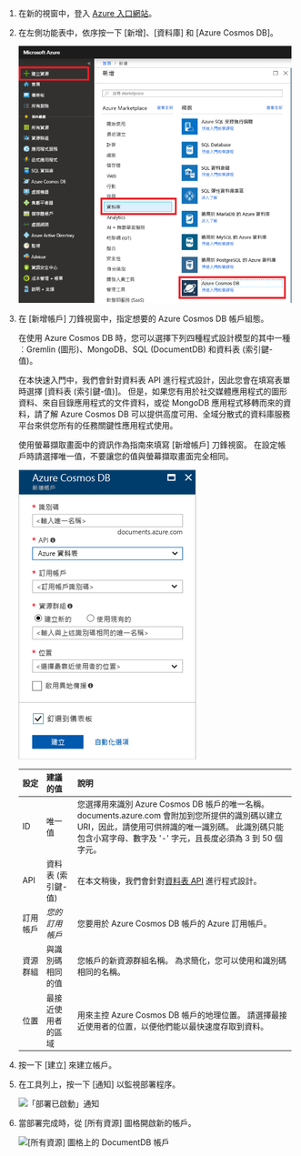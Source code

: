 1. 在新的視窗中，登入 [Azure 入口網站](https://portal.azure.com/)。
2. 在左側功能表中，依序按一下 [新增]、[資料庫] 和 [Azure Cosmos DB]。
   
   ![Azure 入口網站的螢幕擷取畫面，其中反白顯示 [其他服務] 和 Azure Cosmos DB](./media/cosmos-db-create-dbaccount-table/create-nosql-db-databases-json-tutorial-1.png)

3. 在 [新增帳戶] 刀鋒視窗中，指定想要的 Azure Cosmos DB 帳戶組態。 

    在使用 Azure Cosmos DB 時，您可以選擇下列四種程式設計模型的其中一種︰Gremlin (圖形)、MongoDB、SQL (DocumentDB) 和資料表 (索引鍵-值)。 
    
    在本快速入門中，我們會針對資料表 API 進行程式設計，因此您會在填寫表單時選擇 [資料表 (索引鍵-值)]。 但是，如果您有用於社交媒體應用程式的圖形資料、來自目錄應用程式的文件資料，或從 MongoDB 應用程式移轉而來的資料，請了解 Azure Cosmos DB 可以提供高度可用、全域分散式的資料庫服務平台來供您所有的任務關鍵性應用程式使用。

    使用螢幕擷取畫面中的資訊作為指南來填寫 [新增帳戶] 刀鋒視窗。 在設定帳戶時請選擇唯一值，不要讓您的值與螢幕擷取畫面完全相同。 
 
    ![[新增 Azure Cosmos DB] 刀鋒視窗的螢幕擷取畫面](./media/cosmos-db-create-dbaccount-table/create-nosql-db-databases-json-tutorial-2.png)

    設定|建議的值|說明
    ---|---|---
    ID|唯一值|您選擇用來識別 Azure Cosmos DB 帳戶的唯一名稱。 documents.azure.com 會附加到您所提供的識別碼以建立 URI，因此，請使用可供辨識的唯一識別碼。 此識別碼只能包含小寫字母、數字及 '-' 字元，且長度必須為 3 到 50 個字元。
    API|資料表 (索引鍵-值)|在本文稍後，我們會針對[資料表 API](../articles/cosmos-db/table-introduction.md) 進行程式設計。|
    訂用帳戶|*您的訂用帳戶*|您要用於 Azure Cosmos DB 帳戶的 Azure 訂用帳戶。 
    資源群組|與識別碼相同的值|您帳戶的新資源群組名稱。 為求簡化，您可以使用和識別碼相同的名稱。 
    位置|最接近使用者的區域|用來主控 Azure Cosmos DB 帳戶的地理位置。 請選擇最接近使用者的位置，以便他們能以最快速度存取到資料。   

4. 按一下 [建立]  來建立帳戶。
5. 在工具列上，按一下 [通知] 以監視部署程序。

    ![「部署已啟動」通知](./media/cosmos-db-create-dbaccount-table/notification.png)

6.  當部署完成時，從 [所有資源] 圖格開啟新的帳戶。 

    ![[所有資源] 圖格上的 DocumentDB 帳戶](./media/cosmos-db-create-dbaccount-table/all-resources.png)
